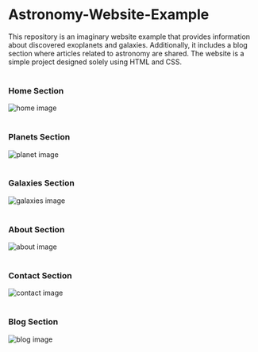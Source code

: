 # Astronomy-Website-Example
This repository is an imaginary website example that provides information about discovered exoplanets and galaxies. Additionally, it includes a blog section where articles related to astronomy are shared. The website is a simple project designed solely using HTML and CSS. <br> <br>

### Home Section

![home image](https://i.hizliresim.com/5wtxy75.jpg) <br> <br>

### Planets Section

![planet image](https://i.hizliresim.com/5xon0ev.jpg) <br> <br>

### Galaxies Section

![galaxies image](https://i.hizliresim.com/8106vvh.jpg) <br> <br>

### About Section

![about image](https://i.hizliresim.com/q3f7vx3.jpg) <br> <br>

### Contact Section

![contact image](https://i.hizliresim.com/lqjorbt.jpg) <br> <br>

### Blog Section

![blog image](https://i.hizliresim.com/nq0wfqd.jpg) <br> <br>
